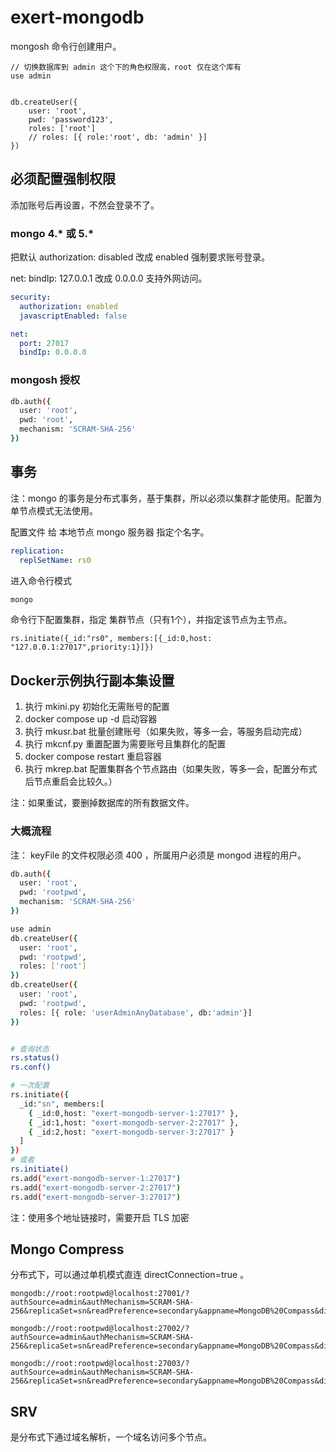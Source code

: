 # exert-mongodb

mongosh 命令行创建用户。

```mongosh
// 切换数据库到 admin 这个下的角色权限高，root 仅在这个库有
use admin


db.createUser({
    user: 'root',
    pwd: 'password123',
    roles: ['root']
    // roles: [{ role:'root', db: 'admin' }]
})
```


## 必须配置强制权限

添加账号后再设置，不然会登录不了。


### mongo 4.* 或 5.*

把默认 authorization: disabled 改成 enabled 强制要求账号登录。

net: bindIp: 127.0.0.1 改成 0.0.0.0 支持外网访问。

```yaml
security:
  authorization: enabled
  javascriptEnabled: false

net:
  port: 27017
  bindIp: 0.0.0.0
```

### mongosh 授权

```bash
db.auth({
  user: 'root',
  pwd: 'root',
  mechanism: 'SCRAM-SHA-256'
})
```

## 事务

注：mongo 的事务是分布式事务，基于集群，所以必须以集群才能使用。配置为单节点模式无法使用。

配置文件 给 本地节点 mongo 服务器 指定个名字。
```yaml
replication:
  replSetName: rs0
```

进入命令行模式
```bash
mongo
```

命令行下配置集群，指定 集群节点（只有1个），并指定该节点为主节点。
```mongosh
rs.initiate({_id:"rs0", members:[{_id:0,host: "127.0.0.1:27017",priority:1}]})
```

## Docker示例执行副本集设置

1. 执行 mkini.py 初始化无需账号的配置
2. docker compose up -d 启动容器
3. 执行 mkusr.bat 批量创建账号（如果失败，等多一会，等服务启动完成）
4. 执行 mkcnf.py 重置配置为需要账号且集群化的配置
5. docker compose restart 重启容器
6. 执行 mkrep.bat 配置集群各个节点路由（如果失败，等多一会，配置分布式后节点重启会比较久。）

注：如果重试，要删掉数据库的所有数据文件。

### 大概流程

注： keyFile 的文件权限必须 400 ，所属用户必须是 mongod 进程的用户。

```bash
db.auth({
  user: 'root',
  pwd: 'rootpwd',
  mechanism: 'SCRAM-SHA-256'
})

use admin
db.createUser({
  user: 'root',
  pwd: 'rootpwd',
  roles: ['root']
})
db.createUser({
  user: 'root',
  pwd: 'rootpwd',
  roles: [{ role: 'userAdminAnyDatabase', db:'admin'}]
})


# 查询状态
rs.status()
rs.conf()

# 一次配置
rs.initiate({
  _id:"sn", members:[
    { _id:0,host: "exert-mongodb-server-1:27017" },
    { _id:1,host: "exert-mongodb-server-2:27017" },
    { _id:2,host: "exert-mongodb-server-3:27017" }
  ]
})
# 或者
rs.initiate()
rs.add("exert-mongodb-server-1:27017")
rs.add("exert-mongodb-server-2:27017")
rs.add("exert-mongodb-server-3:27017")
```

注：使用多个地址链接时，需要开启 TLS 加密

## Mongo Compress

分布式下，可以通过单机模式直连 directConnection=true 。

```
mongodb://root:rootpwd@localhost:27001/?authSource=admin&authMechanism=SCRAM-SHA-256&replicaSet=sn&readPreference=secondary&appname=MongoDB%20Compass&directConnection=true&ssl=false

mongodb://root:rootpwd@localhost:27002/?authSource=admin&authMechanism=SCRAM-SHA-256&replicaSet=sn&readPreference=secondary&appname=MongoDB%20Compass&directConnection=true&ssl=false

mongodb://root:rootpwd@localhost:27003/?authSource=admin&authMechanism=SCRAM-SHA-256&replicaSet=sn&readPreference=secondary&appname=MongoDB%20Compass&directConnection=true&ssl=false
```

## SRV

是分布式下通过域名解析，一个域名访问多个节点。